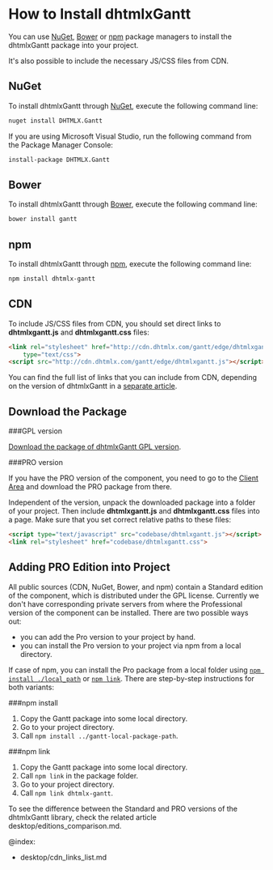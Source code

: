 How to Install dhtmlxGantt 
====================================

You can use [NuGet](https://www.nuget.org/), [Bower](https://bower.io/) or [npm](https://www.npmjs.com/) package managers to install the dhtmlxGantt package into your project.

It's also possible to include the necessary JS/CSS files from CDN.

NuGet
-------------------------

To install dhtmlxGantt through [NuGet](https://www.nuget.org/), execute the following command line:

~~~html
nuget install DHTMLX.Gantt
~~~

If you are using Microsoft Visual Studio, run the following command from the Package Manager Console:

~~~html
install-package DHTMLX.Gantt
~~~


Bower
-------------------------

To install dhtmlxGantt through [Bower](https://bower.io/), execute the following command line:

~~~html
bower install gantt
~~~

npm
-------------------------

To install dhtmlxGantt through [npm](https://www.npmjs.com/package/dhtmlx-gantt), execute the following command line:

~~~html
npm install dhtmlx-gantt
~~~

CDN
-----

To include JS/CSS files from CDN, you should set direct links to **dhtmlxgantt.js** and **dhtmlxgantt.css** files:

~~~html
<link rel="stylesheet" href="http://cdn.dhtmlx.com/gantt/edge/dhtmlxgantt.css" 
    type="text/css"> 
<script src="http://cdn.dhtmlx.com/gantt/edge/dhtmlxgantt.js"></script>
~~~

You can find the full list of links that you can include from CDN, depending on the version of dhtmlxGantt in a [separate article](desktop/cdn_links_list.md).

Download the Package
---------------------

###GPL version

[Download the package of dhtmlxGantt GPL version](https://dhtmlx.com/docs/products/dhtmlxGantt/download.shtml). 


###PRO version

If you have the PRO version of the component, you need to go to the [Client Area](https://dhtmlx.com/clients/) and download the PRO package from there.

Independent of the version, unpack the downloaded package into a folder of your project. 
Then include **dhtmlxgantt.js** and **dhtmlxgantt.css** files into a page. Make sure that you set correct relative paths to these files:

~~~html
<script type="text/javascript" src="codebase/dhtmlxgantt.js"></script>  
<link rel="stylesheet" href="codebase/dhtmlxgantt.css">
~~~



Adding PRO Edition into Project
---------------------------------

All public sources (CDN, NuGet, Bower, and npm) contain a Standard edition of the component, which is distributed under the GPL license.
Currently we don't have corresponding private servers from where the Professional version of the component can be installed. There are two possible ways out:
 
- you can add the Pro version to your project by hand.
- you can install the Pro version to your project via npm from a local directory.

If case of npm, you can install the Pro package from a local folder using  [`npm install ./local_path`](https://docs.npmjs.com/cli/install/) or [`npm link`](https://docs.npmjs.com/cli/link/).
There are step-by-step instructions for both variants:

###npm install

1. Copy the Gantt package into some local directory.
2. Go to your project directory. 
3. Call `npm install ../gantt-local-package-path`.

###npm link

1. Copy the Gantt package into some local directory.
2. Call `npm link` in the package folder.
3. Go to your project directory.
4. Call `npm link dhtmlx-gantt`.

To see the difference between the Standard and PRO versions of the dhtmlxGantt library, check the related article desktop/editions_comparison.md.


@index:
- desktop/cdn_links_list.md
